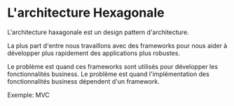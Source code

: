 # L'architecture Hexagonale

L'architecture haxagonale est un design pattern d'architecture.

La plus part d'entre nous travaillons avec des frameworks pour nous aider à développer plus rapidement des applications plus robustes.

Le problème est quand ces frameworks sont utilisés pour développer les fonctionnalités business. Le problème est quand l'implémentation des fonctionnalités business dépendent d'un framework. 

Exemple: MVC
